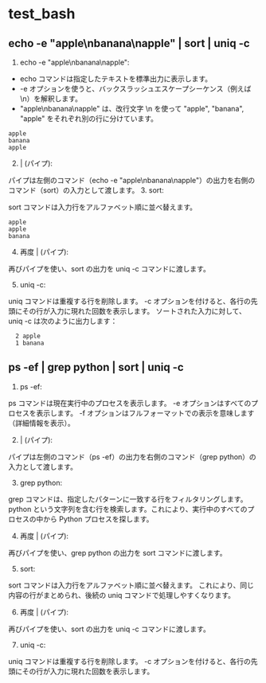 # test_bash

## echo -e "apple\nbanana\napple" | sort | uniq -c
1. echo -e "apple\nbanana\napple":

- echo コマンドは指定したテキストを標準出力に表示します。
- -e オプションを使うと、バックスラッシュエスケープシーケンス（例えば \n）を解釈します。
- "apple\nbanana\napple" は、改行文字 \n を使って "apple", "banana", "apple" をそれぞれ別の行に分けています。
```
apple
banana
apple
```
2. | (パイプ):

パイプは左側のコマンド（echo -e "apple\nbanana\napple"）の出力を右側のコマンド（sort）の入力として渡します。
3. sort:

sort コマンドは入力行をアルファベット順に並べ替えます。
```
apple
apple
banana
```

4. 再度 | (パイプ):

再びパイプを使い、sort の出力を uniq -c コマンドに渡します。

5. uniq -c:

uniq コマンドは重複する行を削除します。
-c オプションを付けると、各行の先頭にその行が入力に現れた回数を表示します。
ソートされた入力に対して、uniq -c は次のように出力します：
```
  2 apple
  1 banana
```

## ps -ef | grep python | sort | uniq -c
1. ps -ef:

ps コマンドは現在実行中のプロセスを表示します。
-e オプションはすべてのプロセスを表示します。
-f オプションはフルフォーマットでの表示を意味します（詳細情報を表示）。  

2. | (パイプ):

パイプは左側のコマンド（ps -ef）の出力を右側のコマンド（grep python）の入力として渡します。  

3. grep python:

grep コマンドは、指定したパターンに一致する行をフィルタリングします。
python という文字列を含む行を検索します。これにより、実行中のすべてのプロセスの中から Python プロセスを探します。  

4. 再度 | (パイプ):

再びパイプを使い、grep python の出力を sort コマンドに渡します。  

5. sort:

sort コマンドは入力行をアルファベット順に並べ替えます。
これにより、同じ内容の行がまとめられ、後続の uniq コマンドで処理しやすくなります。  

6. 再度 | (パイプ):

再びパイプを使い、sort の出力を uniq -c コマンドに渡します。  

7. uniq -c:

uniq コマンドは重複する行を削除します。
-c オプションを付けると、各行の先頭にその行が入力に現れた回数を表示します。